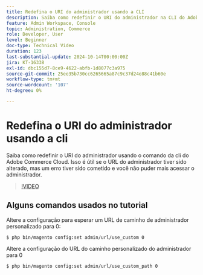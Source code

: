 ```yaml
---
title: Redefina o URI do administrador usando a CLI
description: Saiba como redefinir o URI do administrador na CLI do Adobe Commerce Cloud. Esse método é útil quando alterações no URL do administrador causam problemas de acesso.
feature: Admin Workspace, Console
topic: Administration, Commerce
role: Developer, User
level: Beginner
doc-type: Technical Video
duration: 123
last-substantial-update: 2024-10-14T00:00:00Z
jira: KT-16338
exl-id: dbc155d7-8ce9-4622-abfb-1d8077c3a975
source-git-commit: 25ee35b730cc6265665a87c9c37d24e88c41b60e
workflow-type: tm+mt
source-wordcount: '107'
ht-degree: 0%

---
```


# Redefina o URI do administrador usando a cli

Saiba como redefinir o URI do administrador usando o comando da cli do Adobe Commerce Cloud. Isso é útil se o URL do administrador tiver sido alterado, mas um erro tiver sido cometido e você não puder mais acessar o administrador.

>[!VIDEO](https://video.tv.adobe.com/v/3435066/?learn=on)

## Alguns comandos usados no tutorial

Altere a configuração para esperar um URL de caminho de administrador personalizado para 0:

`$ php bin/magento config:set admin/url/use_custom 0`

Altere a configuração do URL do caminho personalizado do administrador para 0

`$ php bin/magento config:set admin/url/use_custom_path 0`
